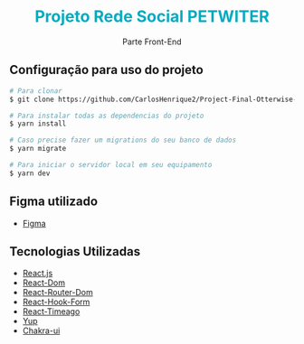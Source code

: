 <h1 align="center" style="color:#00ACC1">
    <img  src="" />
    <br>
    Projeto Rede Social PETWITER
</h1>

<p align="center">Parte Front-End</p>

## Configuração para uso do projeto

```bash
# Para clonar
$ git clone https://github.com/CarlosHenrique2/Project-Final-Otterwise-Front.git

# Para instalar todas as dependencias do projeto
$ yarn install

# Caso precise fazer um migrations do seu banco de dados
$ yarn migrate

# Para iniciar o servidor local em seu equipamento
$ yarn dev
```

## Figma utilizado

- [Figma](https://www.figma.com/file/eZslU4AtcIY5A5AhwglSKj/Petwitter---V2?node-id=0%3A1)

## Tecnologias Utilizadas

- [React.js]()
- [React-Dom]()
- [React-Router-Dom]()
- [React-Hook-Form]()
- [React-Timeago]()
- [Yup]()
- [Chakra-ui]()

